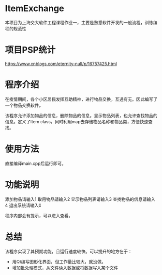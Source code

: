 # ItemExchange
  本项目为上海交大软件工程课程作业一，主要是熟悉软件开发的一般流程，训练编程的规范性
  # 项目PSP统计
  https://www.cnblogs.com/eternity-null/p/16757425.html
  # 程序介绍
  在疫情期间，各个小区居民发挥互助精神，进行物品交换，互通有无。因此编写了一个物品交换软件。
  
  该程序允许添加物品的信息，删除物品的信息，显示物品列表，也允许查找物品的信息。定义了Item class，同时利用map去存储物品名称和物品类，方便快速查找。
  # 使用方法
  直接编译main.cpp后运行即可。
  # 功能说明
  添加物品请输入1 取用物品请输入2 显示物品列表请输入3 查找物品的信息请输入4 退出系统请输入0
  
  程序内部会有提示，可以进入查看。
  # 总结
  该程序实现了其预期功能，且运行速度较快。可以提升的地方在于：
  - 用Qt编写图形化界面，但工作量比较大，就没做。
  - 增加批处理模式，从文件读入数据或将数据写入某个文件
